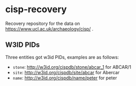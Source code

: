 # cisp-recovery

Recovery repository for the data on https://www.ucl.ac.uk/archaeology/cisp/ .

## W3ID PIDs

Three entities got w3id PIDs, examples are as follows:

* `stone`: http://w3id.org/cispdb/stone/abcar_1 for ABCAR/1
* `site`: http://w3id.org/cispdb/site/abcar for Abercar
* `name`: http://w3id.org/cispdb/name/peter for peter